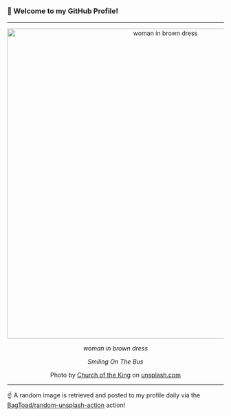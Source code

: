 ### 👋 Welcome to my GitHub Profile!

----

<div align="center">
  <img width="720" src="https://images.unsplash.com/photo-1524080989185-22b076ffb631?crop=entropy&cs=tinysrgb&fit=max&fm=jpg&ixid=M3w1NTI0OTR8MHwxfHJhbmRvbXx8fHx8fHx8fDE3MjgzNjc5NjZ8&ixlib=rb-4.0.3&q=80&w=1080" alt="woman in brown dress">
  
  <em>woman in brown dress</em>
  
  <em>Smiling On The Bus</em>
  
  Photo by [Church of the King](null) on [unsplash.com](https://unsplash.com/)
</div>

----

☝️ A random image is retrieved and posted to my profile daily via the [BagToad/random-unsplash-action](https://github.com/BagToad/random-unsplash-action) action!
